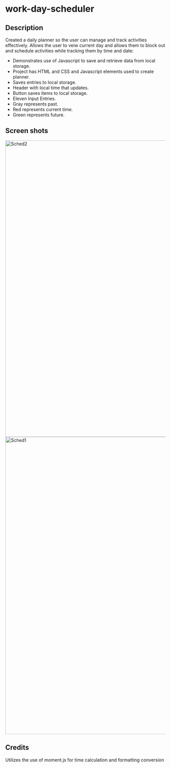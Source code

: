 # work-day-scheduler

## Description
Created a daily planner so the user can manage and track activities effectively. Allows the user to veiw current day and allows them to block out and schedule activities while tracking them by time and date:
- Demonstrates use of Javascript to save and retrieve data from local storage.
- Project has HTML and CSS and Javascript elements used to create planner.
- Saves entries to local storage.
- Header with local time that updates. 
- Button saves items to local storage.
-  Eleven Input Entries.
-  Gray represents past.
-  Red represents current time. 
-  Green represents future. 

## Screen shots
<img width="930" alt="Sched2" src="https://user-images.githubusercontent.com/93042669/145748091-5497c63d-c382-4b96-b846-632e6398256b.png">

<img width="933" alt="Sched1" src="https://user-images.githubusercontent.com/93042669/145748354-5fd87682-7cef-4c78-a011-d12145da2e85.png">


## Credits
Utilizes the use of moment.js for time calculation and formatting conversion

